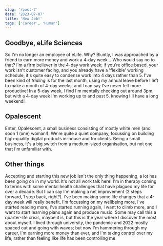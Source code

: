 ```yaml
---
slug: '/post-7'
date: '2023-07-07'
title: 'New Job!'
tags: ['Career', 'Human']
---
```


## Goodbye, eLife Sciences

So I'm no longer an employee of eLife. Why? Bluntly, I was approached by a friend to earn more money and work a 4-day week... Who would say no to that? I'm a firm believer in the 4-day work week; if you're office based, your work isn't customer facing, and you already have a 'flexible' working schedule, it's quite easy to condense work into 4 days rather than 5. I've been kind of *trialing* is for the last month, using my annual leave before I left to make a month of 4-day weeks, and I can say I've never felt more productive! In a 5-day week, I find I'm mentally checking out around 3pm, but with a 4-day week I'm working up to and past 5, knowing I'll have a long weekend!

## Opalescent

Enter, Opalescent, a small business consisting of mostly white men (and soon 1 (one) woman!). We're quite a quiet company, focussing on building high-quality digital products in-house and for clients. Being a small business, it's a big switch from a medium-sized organisation, but not one that I'm unfamiliar with.

## Other things

Accepting and starting this new job isn't the only thing happening, a lot has been going on in my world. It's not all work talk here! I'm in therapy coming to terms with some mental health challenges that have plagued my life for over a decade. But I can say I'm making a net improvement (2 steps forward, 1 step back, right?). I've been making some life changes that a 4-day week will really benefit. I'm focussing on my wellbeing more, I've started reading more, I've started running again, I want to climb more, and I want to start learning piano again and produce music. Some may call this a quarter-life crisis, maybe it is, but this is the year where I discover the most about myself. I lived through university, the pandemic and 2022 mostly spaced out and going with waves; but now I'm hammering through my career, I'm earning more money than ever, and I'm taking control over my life, rather than feeling like life has been controlling me.

